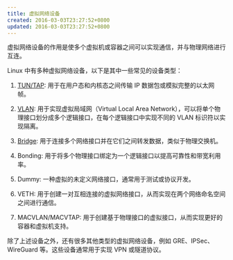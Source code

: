 ```yaml
---
title: 虚拟网络设备
created: 2016-03-03T23:27:52+0800
updated: 2016-03-03T23:27:52+0800
---
```



虚拟网络设备的作用是使多个虚拟机或容器之间可以实现通信，并与物理网络进行互连。

Linux 中有多种虚拟网络设备，以下是其中一些常见的设备类型：

1. [TUN/TAP](./tun-tap.md): 用于在用户态和内核态之间传输 IP 数据包或模拟完整的以太网帧。

2. [VLAN](./vlan.md): 用于实现虚拟局域网（Virtual Local Area Network），可以将单个物理接口划分成多个逻辑接口，在每个逻辑接口中实现不同的 VLAN 标识符以实现隔离。

3. [Bridge](./bridge.md): 用于连接多个网络接口并在它们之间转发数据，类似于物理交换机。

4. Bonding: 用于将多个物理接口绑定为一个逻辑接口以提高可靠性和带宽利用率。

5. Dummy: 一种虚拟的未定义网络接口，通常用于测试或协议开发。

6. VETH: 用于创建一对互相连接的虚拟网络接口，从而实现在两个网络命名空间之间进行通信。

7. MACVLAN/MACVTAP: 用于创建基于物理接口的虚拟接口，从而实现更好的容器和虚拟机支持。

除了上述设备之外，还有很多其他类型的虚拟网络设备，例如 GRE、IPSec、WireGuard 等。这些设备通常用于实现 VPN 或隧道协议。
